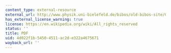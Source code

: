 ```yaml
---
content_type: external-resource
external_url: http://www.physik.uni-bielefeld.de/bibos/old-bibos-site/01-03-035.pdf
has_external_license_warning: true
license: https://en.wikipedia.org/wiki/All_rights_reserved
status: ''
title: PDF
uid: 4d022f1b-5450-4511-ac2d-e322a4675671
wayback_url: ''
---
```

